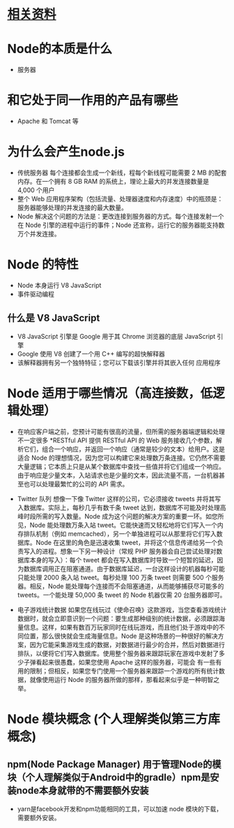 # [相关资料](https://www.ibm.com/developerworks/cn/opensource/os-nodejs/)
# Node的本质是什么
* 服务器
# 和它处于同一作用的产品有哪些
*  Apache 和 Tomcat 等
# 为什么会产生node.js
* 传统服务器 每个连接都会生成一个新线，程每个新线程可能需要 2 MB 的配套内存。在一个拥有 8 GB RAM 的系统上，理论上最大的并发连接数量是 4,000 个用户
* 整个 Web 应用程序架构（包括流量、处理器速度和内存速度）中的瓶颈是：服务器能够处理的并发连接的最大数量。
* Node 解决这个问题的方法是：更改连接到服务器的方式。每个连接发射一个在 Node 引擎的进程中运行的事件；Node 还宣称，运行它的服务器能支持数万个并发连接。
# Node 的特性
* Node 本身运行 V8 JavaScript
* 事件驱动编程
## 什么是 V8 JavaScript
* V8 JavaScript 引擎是 Google 用于其 Chrome 浏览器的底层 JavaScript 引擎
* Google 使用 V8 创建了一个用 C++ 编写的超快解释器
* 该解释器拥有另一个独特特征；您可以下载该引擎并将其嵌入任何 应用程序
# Node 适用于哪些情况（高连接数，低逻辑处理）
* 在响应客户端之前，您预计可能有很高的流量，但所需的服务器端逻辑和处理不一定很多
*RESTful API
提供 RESTful API 的 Web 服务接收几个参数，解析它们，组合一个响应，并返回一个响应（通常是较少的文本）给用户。这是适合 Node 的理想情况，因为您可以构建它来处理数万条连接。它仍然不需要大量逻辑；它本质上只是从某个数据库中查找一些值并将它们组成一个响应。由于响应是少量文本，入站请求也是少量的文本，因此流量不高，一台机器甚至也可以处理最繁忙的公司的 API 需求。

* Twitter 队列
想像一下像 Twitter 这样的公司，它必须接收 tweets 并将其写入数据库。实际上，每秒几乎有数千条 tweet 达到，数据库不可能及时处理高峰时段所需的写入数量。Node 成为这个问题的解决方案的重要一环。如您所见，Node 能处理数万条入站 tweet。它能快速而又轻松地将它们写入一个内存排队机制（例如 memcached），另一个单独进程可以从那里将它们写入数据库。Node 在这里的角色是迅速收集 tweet，并将这个信息传递给另一个负责写入的进程。想象一下另一种设计（常规 PHP 服务器会自己尝试处理对数据库本身的写入）：每个 tweet 都会在写入数据库时导致一个短暂的延迟，因为数据库调用正在阻塞通道。由于数据库延迟，一台这样设计的机器每秒可能只能处理 2000 条入站 tweet。每秒处理 100 万条 tweet 则需要 500 个服务器。相反，Node 能处理每个连接而不会阻塞通道，从而能够捕获尽可能多的 tweets。一个能处理 50,000 条 tweet 的 Node 机器仅需 20 台服务器即可。

* 电子游戏统计数据
如果您在线玩过《使命召唤》这款游戏，当您查看游戏统计数据时，就会立即意识到一个问题：要生成那种级别的统计数据，必须跟踪海量信息。这样，如果有数百万玩家同时在线玩游戏，而且他们处于游戏中的不同位置，那么很快就会生成海量信息。Node 是这种场景的一种很好的解决方案，因为它能采集游戏生成的数据，对数据进行最少的合并，然后对数据进行排队，以便将它们写入数据库。使用整个服务器来跟踪玩家在游戏中发射了多少子弹看起来很愚蠢，如果您使用 Apache 这样的服务器，可能会 有一些有用的限制；但相反，如果您专门使用一个服务器来跟踪一个游戏的所有统计数据，就像使用运行 Node 的服务器所做的那样，那看起来似乎是一种明智之举。



# Node 模块概念 (个人理解类似第三方库概念)
## npm(Node Package Manager)  用于管理Node的模块（个人理解类似于Android中的gradle）npm是安装node本身就带的不需要额外安装
* yarn是facebook开发和npm功能相同的工具，可以加速 node 模块的下载，需要额外安装。
